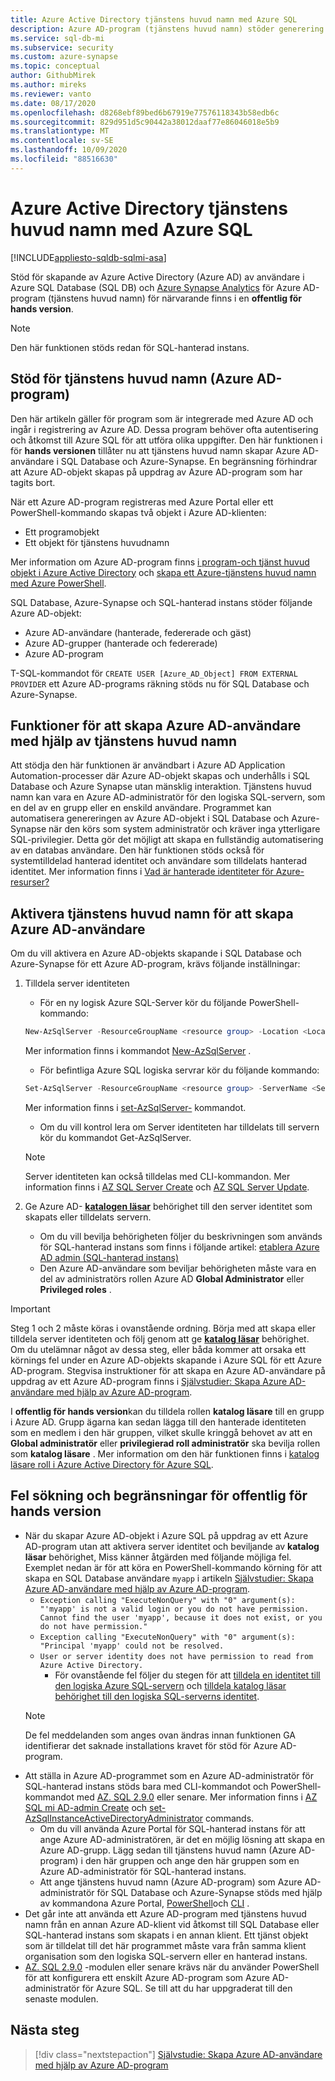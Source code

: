 ```yaml
---
title: Azure Active Directory tjänstens huvud namn med Azure SQL
description: Azure AD-program (tjänstens huvud namn) stöder generering av Azure AD-användare i Azure SQL Database, Azure SQL-hanterad instans och Azure Synapse Analytics
ms.service: sql-db-mi
ms.subservice: security
ms.custom: azure-synapse
ms.topic: conceptual
author: GithubMirek
ms.author: mireks
ms.reviewer: vanto
ms.date: 08/17/2020
ms.openlocfilehash: d8268ebf89bed6b67919e77576118343b58edb6c
ms.sourcegitcommit: 829d951d5c90442a38012daaf77e86046018e5b9
ms.translationtype: MT
ms.contentlocale: sv-SE
ms.lasthandoff: 10/09/2020
ms.locfileid: "88516630"
---
```

# <a name="azure-active-directory-service-principal-with-azure-sql"></a>Azure Active Directory tjänstens huvud namn med Azure SQL

[!INCLUDE[appliesto-sqldb-sqlmi-asa](../includes/appliesto-sqldb-sqlmi-asa.md)]

Stöd för skapande av Azure Active Directory (Azure AD) av användare i Azure SQL Database (SQL DB) och [Azure Synapse Analytics](../../synapse-analytics/sql-data-warehouse/sql-data-warehouse-overview-what-is.md) för Azure AD-program (tjänstens huvud namn) för närvarande finns i en **offentlig för hands version**.

> [!NOTE]
> Den här funktionen stöds redan för SQL-hanterad instans.

## <a name="service-principal-azure-ad-applications-support"></a>Stöd för tjänstens huvud namn (Azure AD-program)

Den här artikeln gäller för program som är integrerade med Azure AD och ingår i registrering av Azure AD. Dessa program behöver ofta autentisering och åtkomst till Azure SQL för att utföra olika uppgifter. Den här funktionen i för **hands versionen** tillåter nu att tjänstens huvud namn skapar Azure AD-användare i SQL Database och Azure-Synapse. En begränsning förhindrar att Azure AD-objekt skapas på uppdrag av Azure AD-program som har tagits bort.

När ett Azure AD-program registreras med Azure Portal eller ett PowerShell-kommando skapas två objekt i Azure AD-klienten:

- Ett programobjekt
- Ett objekt för tjänstens huvudnamn

Mer information om Azure AD-program finns [i program-och tjänst huvud objekt i Azure Active Directory](../../active-directory/develop/app-objects-and-service-principals.md) och [skapa ett Azure-tjänstens huvud namn med Azure PowerShell](https://docs.microsoft.com/powershell/azure/create-azure-service-principal-azureps?view=azps-4.2.0).

SQL Database, Azure-Synapse och SQL-hanterad instans stöder följande Azure AD-objekt:

- Azure AD-användare (hanterade, federerade och gäst)
- Azure AD-grupper (hanterade och federerade)
- Azure AD-program 

T-SQL-kommandot för `CREATE USER [Azure_AD_Object] FROM EXTERNAL PROVIDER` ett Azure AD-programs räkning stöds nu för SQL Database och Azure-Synapse.

## <a name="functionality-of-azure-ad-user-creation-using-service-principals"></a>Funktioner för att skapa Azure AD-användare med hjälp av tjänstens huvud namn

Att stödja den här funktionen är användbart i Azure AD Application Automation-processer där Azure AD-objekt skapas och underhålls i SQL Database och Azure Synapse utan mänsklig interaktion. Tjänstens huvud namn kan vara en Azure AD-administratör för den logiska SQL-servern, som en del av en grupp eller en enskild användare. Programmet kan automatisera genereringen av Azure AD-objekt i SQL Database och Azure-Synapse när den körs som system administratör och kräver inga ytterligare SQL-privilegier. Detta gör det möjligt att skapa en fullständig automatisering av en databas användare. Den här funktionen stöds också för systemtilldelad hanterad identitet och användare som tilldelats hanterad identitet. Mer information finns i [Vad är hanterade identiteter för Azure-resurser?](../../active-directory/managed-identities-azure-resources/overview.md)

## <a name="enable-service-principals-to-create-azure-ad-users"></a>Aktivera tjänstens huvud namn för att skapa Azure AD-användare

Om du vill aktivera en Azure AD-objekts skapande i SQL Database och Azure-Synapse för ett Azure AD-program, krävs följande inställningar:

1. Tilldela server identiteten
    - För en ny logisk Azure SQL-Server kör du följande PowerShell-kommando:
    
    ```powershell
    New-AzSqlServer -ResourceGroupName <resource group> -Location <Location name> -ServerName <Server name> -ServerVersion "12.0" -SqlAdministratorCredentials (Get-Credential) -AssignIdentity
    ```

    Mer information finns i kommandot [New-AzSqlServer](https://docs.microsoft.com/powershell/module/az.sql/new-azsqlserver) .

    - För befintliga Azure SQL logiska servrar kör du följande kommando:
    
    ```powershell
    Set-AzSqlServer -ResourceGroupName <resource group> -ServerName <Server name> -AssignIdentity
    ```

    Mer information finns i [set-AzSqlServer-](https://docs.microsoft.com/powershell/module/az.sql/set-azsqlserver) kommandot.

    - Om du vill kontrol lera om Server identiteten har tilldelats till servern kör du kommandot Get-AzSqlServer.

    > [!NOTE]
    > Server identiteten kan också tilldelas med CLI-kommandon. Mer information finns i [AZ SQL Server Create](https://docs.microsoft.com/cli/azure/sql/server?view=azure-cli-latest#az-sql-server-create) och [AZ SQL Server Update](https://docs.microsoft.com/cli/azure/sql/server?view=azure-cli-latest#az-sql-server-update).

2. Ge Azure AD- [**katalogen läsar**](../../active-directory/users-groups-roles/directory-assign-admin-roles.md#directory-readers) behörighet till den server identitet som skapats eller tilldelats servern.
    - Om du vill bevilja behörigheten följer du beskrivningen som används för SQL-hanterad instans som finns i följande artikel: [etablera Azure AD admin (SQL-hanterad instans)](authentication-aad-configure.md?tabs=azure-powershell#provision-azure-ad-admin-sql-managed-instance)
    - Den Azure AD-användare som beviljar behörigheten måste vara en del av administratörs rollen Azure AD **Global Administrator** eller **Privileged roles** .

> [!IMPORTANT]
> Steg 1 och 2 måste köras i ovanstående ordning. Börja med att skapa eller tilldela server identiteten och följ genom att ge [**katalog läsar**](../../active-directory/users-groups-roles/directory-assign-admin-roles.md#directory-readers) behörighet. Om du utelämnar något av dessa steg, eller båda kommer att orsaka ett körnings fel under en Azure AD-objekts skapande i Azure SQL för ett Azure AD-program. Stegvisa instruktioner för att skapa en Azure AD-användare på uppdrag av ett Azure AD-program finns i [Självstudier: Skapa Azure AD-användare med hjälp av Azure AD-program](authentication-aad-service-principal-tutorial.md).
>
> I **offentlig för hands version**kan du tilldela rollen **katalog läsare** till en grupp i Azure AD. Grupp ägarna kan sedan lägga till den hanterade identiteten som en medlem i den här gruppen, vilket skulle kringgå behovet av att en **Global administratör** eller **privilegierad roll administratör** ska bevilja rollen som **katalog läsare** . Mer information om den här funktionen finns i [katalog läsare roll i Azure Active Directory för Azure SQL](authentication-aad-directory-readers-role.md).

## <a name="troubleshooting-and-limitations-for-public-preview"></a>Fel sökning och begränsningar för offentlig för hands version

- När du skapar Azure AD-objekt i Azure SQL på uppdrag av ett Azure AD-program utan att aktivera server identitet och beviljande av **katalog läsar** behörighet, Miss känner åtgärden med följande möjliga fel. Exemplet nedan är för att köra en PowerShell-kommando körning för att skapa en SQL Database användare `myapp` i artikeln [Självstudier: Skapa Azure AD-användare med hjälp av Azure AD-program](authentication-aad-service-principal-tutorial.md).
    - `Exception calling "ExecuteNonQuery" with "0" argument(s): "'myapp' is not a valid login or you do not have permission. Cannot find the user 'myapp', because it does not exist, or you do not have permission."`
    - `Exception calling "ExecuteNonQuery" with "0" argument(s): "Principal 'myapp' could not be resolved.`
    - `User or server identity does not have permission to read from Azure Active Directory.`
      - För ovanstående fel följer du stegen för att [tilldela en identitet till den logiska Azure SQL-servern](authentication-aad-service-principal-tutorial.md#assign-an-identity-to-the-azure-sql-logical-server) och [tilldela katalog läsar behörighet till den logiska SQL-serverns identitet](authentication-aad-service-principal-tutorial.md#assign-directory-readers-permission-to-the-sql-logical-server-identity).
    > [!NOTE]
    > De fel meddelanden som anges ovan ändras innan funktionen GA identifierar det saknade installations kravet för stöd för Azure AD-program.
- Att ställa in Azure AD-programmet som en Azure AD-administratör för SQL-hanterad instans stöds bara med CLI-kommandot och PowerShell-kommandot med [AZ. SQL 2.9.0](https://www.powershellgallery.com/packages/Az.Sql/2.9.0) eller senare. Mer information finns i [AZ SQL mi AD-admin Create](https://docs.microsoft.com/cli/azure/sql/mi/ad-admin?view=azure-cli-latest#az-sql-mi-ad-admin-create) och [set-AzSqlInstanceActiveDirectoryAdministrator](https://docs.microsoft.com/powershell/module/az.sql/set-azsqlinstanceactivedirectoryadministrator) commands. 
    - Om du vill använda Azure Portal för SQL-hanterad instans för att ange Azure AD-administratören, är det en möjlig lösning att skapa en Azure AD-grupp. Lägg sedan till tjänstens huvud namn (Azure AD-program) i den här gruppen och ange den här gruppen som en Azure AD-administratör för SQL-hanterad instans.
    - Att ange tjänstens huvud namn (Azure AD-program) som Azure AD-administratör för SQL Database och Azure-Synapse stöds med hjälp av kommandona Azure Portal, [PowerShell](authentication-aad-configure.md?tabs=azure-powershell#powershell-for-sql-database-and-azure-synapse)och [CLI](authentication-aad-configure.md?tabs=azure-cli#powershell-for-sql-database-and-azure-synapse) .
- Det går inte att använda ett Azure AD-program med tjänstens huvud namn från en annan Azure AD-klient vid åtkomst till SQL Database eller SQL-hanterad instans som skapats i en annan klient. Ett tjänst objekt som är tilldelat till det här programmet måste vara från samma klient organisation som den logiska SQL-servern eller en hanterad instans.
- [AZ. SQL 2.9.0](https://www.powershellgallery.com/packages/Az.Sql/2.9.0) -modulen eller senare krävs när du använder PowerShell för att konfigurera ett enskilt Azure AD-program som Azure AD-administratör för Azure SQL. Se till att du har uppgraderat till den senaste modulen.

## <a name="next-steps"></a>Nästa steg

> [!div class="nextstepaction"]
> [Självstudie: Skapa Azure AD-användare med hjälp av Azure AD-program](authentication-aad-service-principal-tutorial.md)


